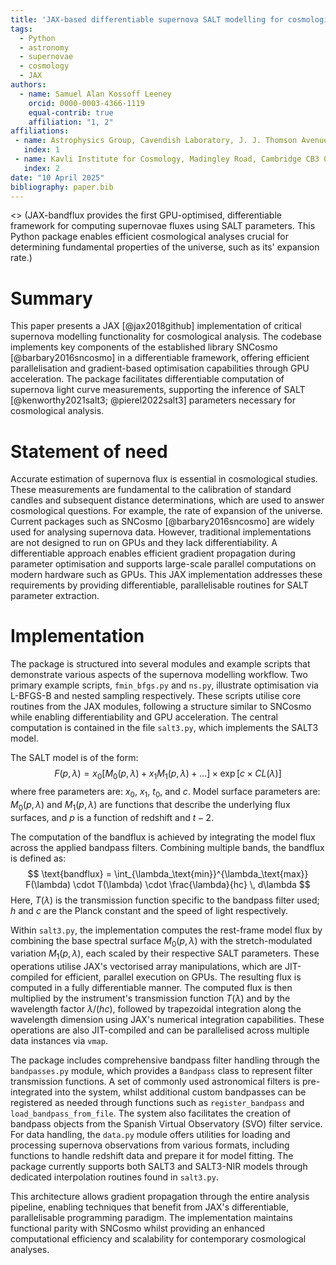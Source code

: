 ```yaml
---
title: 'JAX-based differentiable supernova SALT modelling for cosmological analysis'
tags:
  - Python
  - astronomy
  - supernovae
  - cosmology
  - JAX
authors:
  - name: Samuel Alan Kossoff Leeney
    orcid: 0000-0003-4366-1119
    equal-contrib: true
    affiliation: "1, 2"
affiliations:
 - name: Astrophysics Group, Cavendish Laboratory, J. J. Thomson Avenue, Cambridge CB3 0HE, UK
   index: 1
 - name: Kavli Institute for Cosmology, Madingley Road, Cambridge CB3 0HA, UK
   index: 2
date: "10 April 2025"
bibliography: paper.bib
---
```

<> (JAX-bandflux provides the first GPU-optimised, differentiable framework for computing supernovae fluxes using SALT parameters. This Python package enables efficient cosmological analyses crucial for determining fundamental properties of the universe, such as its' expansion rate.)

# Summary

This paper presents a JAX [@jax2018github] implementation of critical supernova modelling functionality for cosmological analysis. The codebase implements key components of the established library SNCosmo [@barbary2016sncosmo] in a differentiable framework, offering efficient parallelisation and gradient-based optimisation capabilities through GPU acceleration. The package facilitates differentiable computation of supernova light curve measurements, supporting the inference of SALT [@kenworthy2021salt3; @pierel2022salt3] parameters necessary for cosmological analysis.

# Statement of need

Accurate estimation of supernova flux is essential in cosmological studies. These measurements are fundamental to the calibration of standard candles and subsequent distance determinations, which are used to answer cosmological questions. For example, the rate of expansion of the universe. Current packages such as SNCosmo [@barbary2016sncosmo] are widely used for analysing supernova data. However, traditional implementations are not designed to run on GPUs and they lack differentiability. A differentiable approach enables efficient gradient propagation during parameter optimisation and supports large-scale parallel computations on modern hardware such as GPUs. This JAX implementation addresses these requirements by providing differentiable, parallelisable routines for SALT parameter extraction.

# Implementation

The package is structured into several modules and example scripts that demonstrate various aspects of the supernova modelling workflow. Two primary example scripts, `fmin_bfgs.py` and `ns.py`, illustrate optimisation via L-BFGS-B and nested sampling respectively. These scripts utilise core routines from the JAX modules, following a structure similar to SNCosmo while enabling differentiability and GPU acceleration. The central computation is contained in the file `salt3.py`, which implements the SALT3 model.

The SALT model is of the form:
$$
F(p, \lambda) = x_0 \left[ M_0(p, \lambda) + x_1 M_1(p, \lambda) + \ldots \right] \times \exp \left[ c \times CL(\lambda) \right]
$$
where free parameters are: $x_0$, $x_1$, $t_0$, and $c$. Model surface parameters are: $M_0(p, \lambda)$ and $M_1(p, \lambda)$ are functions that describe the underlying flux surfaces, and $p$ is a function of redshift and $t-2$.

The computation of the bandflux is achieved by integrating the model flux across the applied bandpass filters. Combining multiple bands, the bandflux is defined as:
$$
\text{bandflux} = \int_{\lambda_\text{min}}^{\lambda_\text{max}} F(\lambda) \cdot T(\lambda) \cdot \frac{\lambda}{hc} \, d\lambda
$$
Here, $T(\lambda)$ is the transmission function specific to the bandpass filter used; $h$ and $c$ are the Planck constant and the speed of light respectively.

Within `salt3.py`, the implementation computes the rest-frame model flux by combining the base spectral surface $M_0(p, \lambda)$ with the stretch-modulated variation $M_1(p, \lambda)$, each scaled by their respective SALT parameters. These operations utilise JAX's vectorised array manipulations, which are JIT-compiled for efficient, parallel execution on GPUs. The resulting flux is computed in a fully differentiable manner. The computed flux is then multiplied by the instrument's transmission function $T(\lambda)$ and by the wavelength factor $\lambda/(hc)$, followed by trapezoidal integration along the wavelength dimension using JAX's numerical integration capabilities. These operations are also JIT-compiled and can be parallelised across multiple data instances via `vmap`.

The package includes comprehensive bandpass filter handling through the `bandpasses.py` module, which provides a `Bandpass` class to represent filter transmission functions. A set of commonly used astronomical filters is pre-integrated into the system, whilst additional custom bandpasses can be registered as needed through functions such as `register_bandpass` and `load_bandpass_from_file`. The system also facilitates the creation of bandpass objects from the Spanish Virtual Observatory (SVO) filter service. For data handling, the `data.py` module offers utilities for loading and processing supernova observations from various formats, including functions to handle redshift data and prepare it for model fitting. The package currently supports both SALT3 and SALT3-NIR models through dedicated interpolation routines found in `salt3.py`.

This architecture allows gradient propagation through the entire analysis pipeline, enabling techniques that benefit from JAX's differentiable, parallelisable programming paradigm. The implementation maintains functional parity with SNCosmo whilst providing an enhanced computational efficiency and scalability for contemporary cosmological analyses.